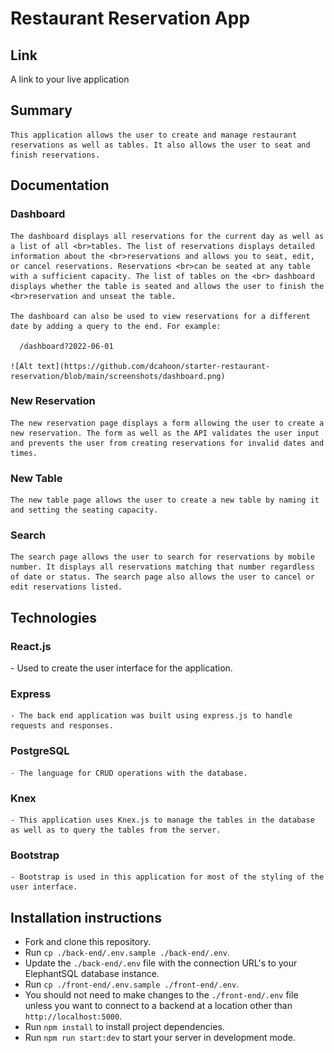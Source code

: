 # Restaurant Reservation App

## Link

  A link to your live application

## Summary

    This application allows the user to create and manage restaurant reservations as well as tables. It also allows the user to seat and finish reservations.

## Documentation

  ### Dashboard

    The dashboard displays all reservations for the current day as well as a list of all <br>tables. The list of reservations displays detailed information about the <br>reservations and allows you to seat, edit, or cancel reservations. Reservations <br>can be seated at any table with a sufficient capacity. The list of tables on the <br> dashboard displays whether the table is seated and allows the user to finish the <br>reservation and unseat the table.

    The dashboard can also be used to view reservations for a different date by adding a query to the end. For example:
      
      /dashboard?2022-06-01

    ![Alt text](https://github.com/dcahoon/starter-restaurant-reservation/blob/main/screenshots/dashboard.png)

  ### New Reservation

    The new reservation page displays a form allowing the user to create a new reservation. The form as well as the API validates the user input and prevents the user from creating reservations for invalid dates and times.

  ### New Table

    The new table page allows the user to create a new table by naming it and setting the seating capacity.

  ### Search

    The search page allows the user to search for reservations by mobile number. It displays all reservations matching that number regardless of date or status. The search page also allows the user to cancel or edit reservations listed.

## Technologies

  ### React.js
    
   <tab> - Used to create the user interface for the application.

  ### Express

    - The back end application was built using express.js to handle requests and responses.

  ### PostgreSQL

    - The language for CRUD operations with the database.

  ### Knex

    - This application uses Knex.js to manage the tables in the database as well as to query the tables from the server.

  ### Bootstrap

    - Bootstrap is used in this application for most of the styling of the user interface.

## Installation instructions

  - Fork and clone this repository.
  - Run `cp ./back-end/.env.sample ./back-end/.env`.
  - Update the `./back-end/.env` file with the connection URL's to your ElephantSQL database instance.
  - Run `cp ./front-end/.env.sample ./front-end/.env`.
  - You should not need to make changes to the `./front-end/.env` file unless you want to connect to a backend at a location other than `http://localhost:5000`.
  - Run `npm install` to install project dependencies.
  - Run `npm run start:dev` to start your server in development mode.
